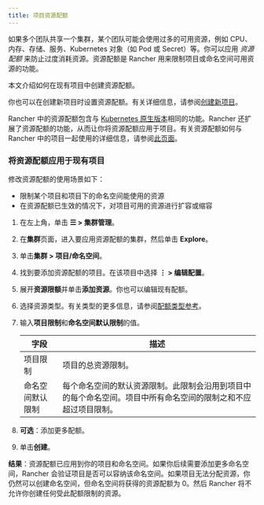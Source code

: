 ```yaml
---
title: 项目资源配额
---
```


如果多个团队共享一个集群，某个团队可能会使用过多的可用资源，例如 CPU、内存、存储、服务、Kubernetes 对象（如 Pod 或 Secret）等。你可以应用 _资源配额_ 来防止过度消耗资源。资源配额是 Rancher 用来限制项目或命名空间可用资源的功能。

本文介绍如何在现有项目中创建资源配额。

你也可以在创建新项目时设置资源配额。有关详细信息，请参阅[创建新项目](../how-to-guides/advanced-user-guides/manage-clusters/projects-and-namespaces.md#创建项目)。

Rancher 中的资源配额包含与 [Kubernetes 原生版本](https://kubernetes.io/docs/concepts/policy/resource-quotas/)相同的功能。Rancher 还扩展了资源配额的功能，从而让你将资源配额应用于项目。有关资源配额如何与 Rancher 中的项目一起使用的详细信息，请参阅[此页面](../how-to-guides/advanced-user-guides/manage-projects/manage-project-resource-quotas/about-project-resource-quotas.md)。

### 将资源配额应用于现有项目

修改资源配额的使用场景如下：

- 限制某个项目和项目下的命名空间能使用的资源
- 在资源配额已生效的情况下，对项目可用的资源进行扩容或缩容

1. 在左上角，单击 **☰ > 集群管理**。
1. 在**集群**页面，进入要应用资源配额的集群，然后单击 **Explore**。
1. 单击**集群 > 项目/命名空间**。
1. 找到要添加资源配额的项目。在该项目中选择 **⋮ > 编辑配置**。

1. 展开**资源限额**并单击**添加资源**。你也可以编辑现有配额。

1. 选择资源类型。有关类型的更多信息，请参阅[配额类型参考](../how-to-guides/advanced-user-guides/manage-projects/manage-project-resource-quotas/resource-quota-types.md)。

1. 输入**项目限制**和**命名空间默认限制**的值。

   | 字段 | 描述 |
   | ----------------------- | -------------------------------------------------------------------------------------------------------- |
   | 项目限制 | 项目的总资源限制。 |
   | 命名空间默认限制 | 每个命名空间的默认资源限制。此限制会沿用到项目中的每个命名空间。项目中所有命名空间的限制之和不应超过项目限制。 |

1. **可选**：添加更多配额。

1. 单击**创建**。

**结果**：资源配额已应用到你的项目和命名空间。如果你后续需要添加更多命名空间，Rancher 会验证项目是否可以容纳该命名空间。如果项目无法分配资源，你仍然可以创建命名空间，但命名空间将获得的资源配额为 0。然后 Rancher 将不允许你创建任何受此配额限制的资源。
